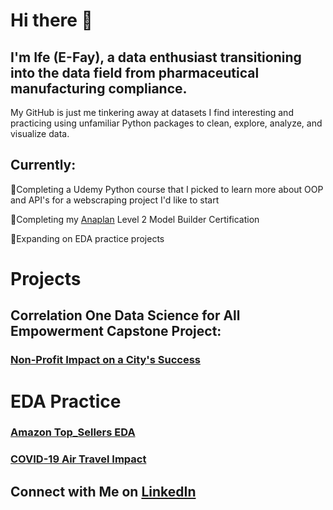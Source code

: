 # Hi there 👋



## I'm Ife (E-Fay), a data enthusiast transitioning into the data field from pharmaceutical manufacturing compliance. 



My GitHub is just me tinkering away at datasets I find interesting and practicing using unfamiliar Python packages to clean, explore, analyze, and visualize data. 



## Currently: 

  🌟Completing a Udemy Python course that I picked to learn more about OOP and API's for a webscraping project I'd like to start
  
  🌟Completing my [Anaplan](https://www.anaplan.com/platform/planning-and-modeling/) Level 2 Model Builder Certification
  
  🌟Expanding on EDA practice projects
 
# Projects

## Correlation One Data Science for All Empowerment Capstone Project:

### [Non-Profit Impact on a City's Success](https://github.com/ifemiller/DS4A-Capstone-Project)

# EDA Practice

### [Amazon Top_Sellers EDA](https://github.com/ifemiller/Amazon-Top-Sellers-EDA)

### [COVID-19 Air Travel Impact](https://github.com/ifemiller/Covid19-Air-Travel-Impact)


## Connect with Me on [LinkedIn](https://www.linkedin.com/in/ifetayo-miller/)
<!--
**ifemiller/ifemiller** is a ✨ _special_ ✨ repository because its `README.md` (this file) appears on your GitHub profile.



